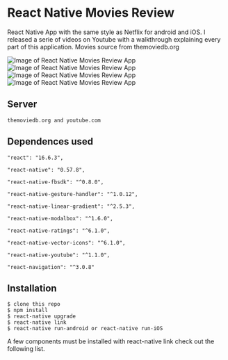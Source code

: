 # React Native Movies Review

React Native App with the same style as Netflix for android and iOS. I released a serie of videos on Youtube with a walkthrough explaining every part of this application. Movies source from themoviedb.org

![Image of React Native Movies Review App](Genders.png)
![Image of React Native Movies Review App](Movies.png)
![Image of React Native Movies Review App](Movie_Detail_1.png)
![Image of React Native Movies Review App](Movie_Detail_2.png)

Server
-----
    themoviedb.org and youtube.com

Dependences used
------------
    "react": "16.6.3",

    "react-native": "0.57.8",

    "react-native-fbsdk": "^0.8.0",

    "react-native-gesture-handler": "^1.0.12",

    "react-native-linear-gradient": "^2.5.3",

    "react-native-modalbox": "^1.6.0",

    "react-native-ratings": "^6.1.0",

    "react-native-vector-icons": "^6.1.0",

    "react-native-youtube": "^1.1.0",
    
    "react-navigation": "^3.0.8"

Installation
------------
    $ clone this repo
    $ npm install
    $ react-native upgrade
    $ react-native link
    $ react-native run-android or react-native run-iOS 

A few components must be installed with react-native link check out the following list.

